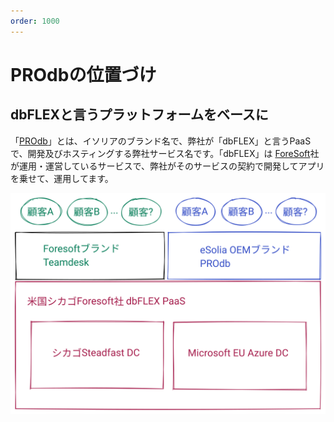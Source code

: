 ```yaml
---
order: 1000
---
```


# PROdbの位置づけ
## dbFLEXと言うプラットフォームをベースに
「[PROdb](https://esolia.co.jp/prodb)」とは、イソリアのブランド名で、弊社が「dbFLEX」と言うPaaSで、開発及びホスティングする弊社サービス名です。「dbFLEX」は [ForeSoft](https://www.foresoft.net/)社が運用・運営しているサービスで、弊社がそのサービスの契約で開発してアプリを乗せて、運用してます。

![図： PROdbの位置づけ](/static/figure-where-does-prodb-fit.svg)